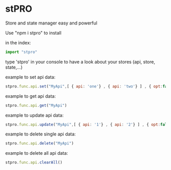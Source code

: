 # stPRO

Store and state manager easy and powerful
 
Use "npm i stpro" to install

in the index:
 
```js
import "stpro"
```

type 'stpro' in your console to have a look about your stores (api, store, state,...)

example to set api data:

```js
stpro.func.api.set("MyApi",[ { api: 'one'} , { api: 'two'} ] , { opt:false } ) 
```

example to get api data:

```js
stpro.func.api.get("MyApi") 
```

example to update api data:

```js
stpro.func.api.update("MyApi",[ { api: '1'} , { api: '2'} ] , { opt:false } )  
```

example to delete single api data:

```js
stpro.func.api.delete("MyApi")  
```

example to delete all api data:

```js
stpro.func.api.clearAll()  
```
